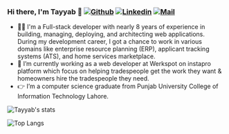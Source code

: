 ### Hi there, I'm Tayyab 👋 [![Github](https://img.shields.io/github/followers/tayyab-razzaq?label=Follow&style=social)](https://github.com/tayyab-razzaq) [![Linkedin](https://img.shields.io/badge/linkedin-%230077B5.svg?&style=for-the-badge&logo=linkedin&logoColor=white)](https://www.linkedin.com/in/tayyab-razzaq/) [![Mail](https://img.shields.io/badge/-razzaqmtayyab@gmail.com-gray?style=flat-square&logo=gmail&logoColor=red&link=)](mailto:razzaqmtayyab@gmail.com)

 
- 🙎‍♂️ I'm a Full-stack developer with nearly 8 years of experience in building, managing, deploying, and architecting web applications. During my development career, I got a chance to work in various domains like enterprise resource planning (ERP), applicant tracking systems (ATS), and home services marketplace.
- 🔭 I’m currently working as a web developer at Werkspot on instapro platform which focus on helping tradespeople get the work they want & homeowners hire the tradespeople they need.
- 👉 I’m a computer science graduate from Punjab University College of Information Technology Lahore.

![Tayyab's stats](https://github-readme-stats.vercel.app/api?username=tayyab-razzaq&show_icons=true)

![Top Langs](https://github-readme-stats.vercel.app/api/top-langs/?username=tayyab-razzaq&layout=compact)
